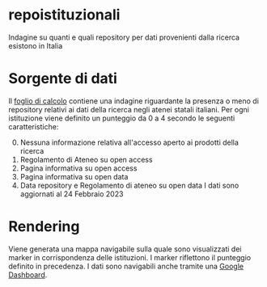 # repoistituzionali
Indagine su quanti e quali repository per dati provenienti dalla ricerca esistono in Italia

# Sorgente di dati
Il [foglio di calcolo](https://docs.google.com/spreadsheets/d/1zXCtxu0d0vwH6VSpn-wotc_zSF6c42LoOWJhC3pXewg/edit?pli=1#gid=0) contiene una indagine riguardante la presenza o meno di repository relativi ai dati della ricerca negli atenei statali italiani.
Per ogni istituzione viene definito un punteggio da 0 a 4 secondo le seguenti caratteristiche:

0. Nessuna informazione relativa all'accesso aperto ai prodotti della ricerca
1. Regolamento di Ateneo su open access
2. Pagina informativa su open access
3. Pagina informativa su open data
4. Data repository e Regolamento di ateneo su open data 
I dati sono aggiornati al 24 Febbraio 2023

# Rendering
Viene generata una mappa navigabile sulla quale sono visualizzati dei marker in corrispondenza delle istituzioni. I marker riflettono il punteggio definito in precedenza.
I dati sono navigabili anche tramite una [Google Dashboard](https://lookerstudio.google.com/s/uEFaf-bNhjw).

